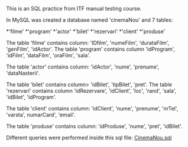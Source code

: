 This is an SQL practice from ITF manual testing course. 

In MySQL was created a database named 'cinemaNou' and 7 tables: 

*'filme'
*'program'
*'actor'
*'bilet'
*'rezervari'
*'client'
*'produse'

The table 'filme' contains column: 'IDfilm', 'numeFilm', 'durataFilm', 'genFilm', 'idActor'. The table 'program' contains column 'idProgram', 'idFilm', 'dataFilm', 'oraFilm', 'sala'. 

The table 'actor' contains column: 'idActor', 'nume', 'prenume', 'dataNasterii'. 

The table 'bilet' contains column> 'idBilet', 'tipBilet', 'pret'. The table 'rezervari' contains column 'idRezervare', 'idClient', 'loc', 'rand', 'sala', 'idBilet', 'idProgram'. 

The table 'client' contains column: 'idClient', 'nume', 'prenume', 'nrTel', 'varsta', numarCard', 'email'. 

The table 'produse' contains column: 'idProduse', 'nume', 'pret', 'idBilet'. 

Different queries were performed inside this sql file: [CinemaNou.sql](https://github.com/matyasmelinda/SQL-practice/blob/cda48ecdff2db21390fc755d86049610e43e3dee/Cinema.sql)
